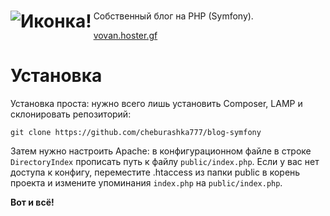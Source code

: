 # <img src="public/favicon.ico" alt="Иконка!" align="left">

Собственный блог на PHP (Symfony).

[vovan.hoster.gf](vovan.hoster.gf)

# Установка

Установка проста: нужно всего лишь установить Composer, LAMP и склонировать репозиторий:

```
git clone https://github.com/cheburashka777/blog-symfony
```

Затем нужно настроить Apache: в конфигурационном файле в строке `DirectoryIndex` прописать путь к файлу `public/index.php`. Если у вас нет доступа к конфигу, переместите .htaccess из папки public в корень проекта и измените упоминания `index.php` на `public/index.php`.

**Вот и всё!**
